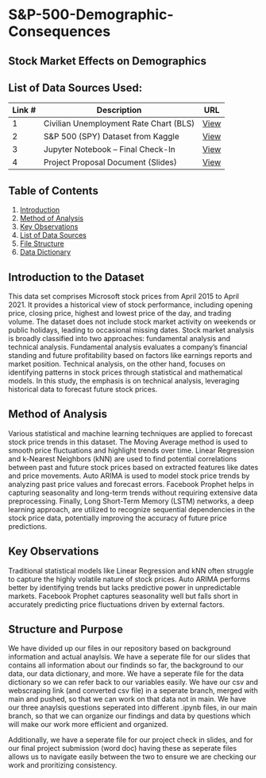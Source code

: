 # S&P-500-Demographic-Consequences

## Stock Market Effects on Demographics

## **List of Data Sources Used:**

| Link # | Description                                      | URL |
|--------|--------------------------------------------------|-----|
| 1      | Civilian Unemployment Rate Chart (BLS)           | [View](https://www.bls.gov/charts/employment-situation/civilian-unemployment-rate.htm) |
| 2      | S&P 500 (SPY) Dataset from Kaggle                | [View](https://www.kaggle.com/datasets/gkitchen/s-and-p-500-spy) |
| 3      | Jupyter Notebook – Final Check-In                | [View](check_in_final.ipynb) |
| 4      | Project Proposal Document (Slides)               | [View](https://iowa-my.sharepoint.com/:w:/r/personal/aaelwood_uiowa_edu/Documents/Project%20Proposal.docx?d=w980e8e4dde9f4a10bbc79be4309aa89e&csf=1&web=1&e=8wWRQx) |

## Table of Contents

1. [Introduction](#introduction-to-the-dataset)
2. [Method of Analysis](#method-of-analysis)
3. [Key Observations](#key-observations)
4. [List of Data Sources](#list-of-data-sources-used)
5. [File Structure](#file-structure)
6. [Data Dictionary](#data-dictionary)


## Introduction to the Dataset
This data set comprises Microsoft stock prices from April 2015 to April 2021. It provides a historical view of stock performance, including opening price, closing price, highest and lowest price of the day, and trading volume. The dataset does not include stock market activity on weekends or public holidays, leading to occasional missing dates. 
Stock market analysis is broadly classified into two approaches: fundamental analysis and technical analysis. Fundamental analysis evaluates a company’s financial standing and future profitability based on factors like earnings reports and market position. Technical analysis, on the other hand, focuses on identifying patterns in stock prices through statistical and mathematical models. In this study, the emphasis is on technical analysis, leveraging historical data to forecast future stock prices. 
## Method of Analysis 
Various statistical and machine learning techniques are applied to forecast stock price trends in this dataset. The Moving Average method is used to smooth price fluctuations and highlight trends over time. Linear Regression and k-Nearest Neighbors (kNN) are used to find potential correlations between past and future stock prices based on extracted features like dates and price movements.
Auto ARIMA is used to model stock price trends by analyzing past price values and forecast errors. Facebook Prophet helps in capturing seasonality and long-term trends without requiring extensive data preprocessing. Finally, Long Short-Term Memory (LSTM) networks, a deep learning approach, are utilized to recognize sequential dependencies in the stock price data, potentially improving the accuracy of future price predictions.
## Key Observations
Traditional statistical models like Linear Regression and kNN often struggle to capture the highly volatile nature of stock prices. Auto ARIMA performs better by identifying trends but lacks predictive power in unpredictable markets. Facebook Prophet captures seasonality well but falls short in accurately predicting price fluctuations driven by external factors.

## Structure and Purpose

We have divided up our files in our repository based on background information and actual anaylsis. We have a seperate file for our slides that contains all information about our findinds so far, the background to our data, our data dictionary, and more. We have a seperate file for the data dictionary so we can refer back to our variables easily. We have our csv and webscraping link (and converted csv file) in a seperate branch, merged with main and pushed, so that we can work on that data not in main. We have our three anaylsis questions seperated into different .ipynb files, in our main branch, so that we can organize our findings and data by questions which will make our work more efficient and organized. 

Additionally, we have a seperate file for our project check in slides, and for our final project submission (word doc) having these as seperate files allows us to navigate easily between the two to ensure we are checking our work and proritizing consistency.
